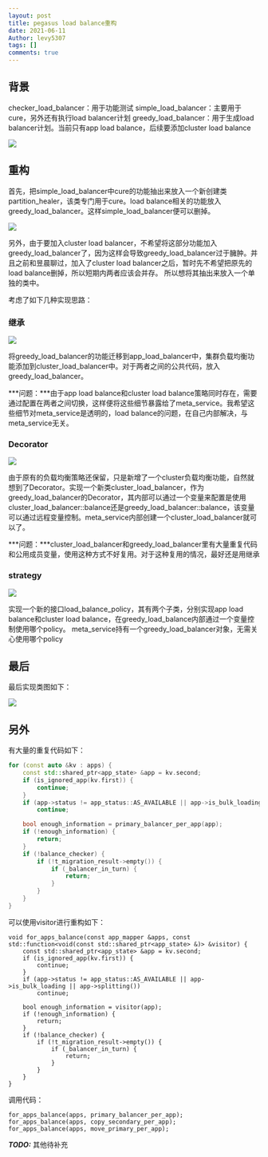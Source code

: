 ```yaml
---
layout: post
title: pegasus load balance重构
date: 2021-06-11
Author: levy5307
tags: []
comments: true
---
```


## 背景

checker_load_balancer：用于功能测试
simple_load_balancer：主要用于cure，另外还有执行load balancer计划
greedy_load_balancer：用于生成load balancer计划。当前只有app load balance，后续要添加cluster load balance

![](../images/load-balancer-background.svg)


## 重构

首先，把simple_load_balancer中cure的功能抽出来放入一个新创建类partition_healer，该类专门用于cure。load balance相关的功能放入greedy_load_balancer。这样simple_load_balancer便可以删掉。

![](../images/load-balancer-refactor-step1.svg)

另外，由于要加入cluster load balancer，不希望将这部分功能加入greedy_load_balancer了，因为这样会导致greedy_load_balancer过于臃肿。并且之前和昱晨聊过，加入了cluster load balancer之后，暂时先不希望把原先的load balance删掉，所以短期内两者应该会并存。
所以想将其抽出来放入一个单独的类中。

考虑了如下几种实现思路：

### 继承

![](../images/load-balancer-inherit.svg)

将greedy_load_balancer的功能迁移到app_load_balancer中，集群负载均衡功能添加到cluster_load_balancer中。对于两者之间的公共代码，放入greedy_load_balancer。

***问题：***由于app load balance和cluster load balance策略同时存在，需要通过配置在两者之间切换，这样便将这些细节暴露给了meta_service。我希望这些细节对meta_service是透明的，load balance的问题，在自己内部解决，与meta_service无关。

### Decorator

![](../images/load-balancer-decorator.svg)

由于原有的负载均衡策略还保留，只是新增了一个cluster负载均衡功能，自然就想到了Decorator。实现一个新类cluster_load_balancer，作为greedy_load_balancer的Decorator，其内部可以通过一个变量来配置是使用cluster_load_balancer::balance还是greedy_load_balancer::balance，该变量可以通过远程变量控制。meta_service内部创建一个cluster_load_balancer就可以了。

***问题：***cluster_load_balancer和greedy_load_balancer里有大量重复代码和公用成员变量，使用这种方式不好复用。对于这种复用的情况，最好还是用继承

### strategy

![](../images/load-balancer-strategy.svg)

实现一个新的接口load_balance_policy，其有两个子类，分别实现app load balance和cluster load balance，在greedy_load_balance内部通过一个变量控制使用哪个policy。
meta_service持有一个greedy_load_balancer对象，无需关心使用哪个policy

## 最后

最后实现类图如下：

![](../images/load-balancer-final.svg)

## 另外

有大量的重复代码如下：

```cpp
for (const auto &kv : apps) {
    const std::shared_ptr<app_state> &app = kv.second;
    if (is_ignored_app(kv.first)) {
        continue;
    }
    if (app->status != app_status::AS_AVAILABLE || app->is_bulk_loading || app->splitting())
        continue;

    bool enough_information = primary_balancer_per_app(app);
    if (!enough_information) {
        return;
    }
    if (!balance_checker) {
        if (!t_migration_result->empty()) {
            if (_balancer_in_turn) {
                return;
            }
        }
    }
}
```
可以使用visitor进行重构如下：
```
void for_apps_balance(const app_mapper &apps, const std::function<void(const std::shared_ptr<app_state> &)> &visitor) {
    const std::shared_ptr<app_state> &app = kv.second;
    if (is_ignored_app(kv.first)) {
        continue;
    }
    if (app->status != app_status::AS_AVAILABLE || app->is_bulk_loading || app->splitting())
        continue;

    bool enough_information = visitor(app);
    if (!enough_information) {
        return;
    }
    if (!balance_checker) {
        if (!t_migration_result->empty()) {
            if (_balancer_in_turn) {
                return;
            }
        }
    }
}
```
调用代码：
```
for_apps_balance(apps, primary_balancer_per_app);
for_apps_balance(apps, copy_secondary_per_app);
for_apps_balance(apps, move_primary_per_app);
```

***TODO:*** 其他待补充

